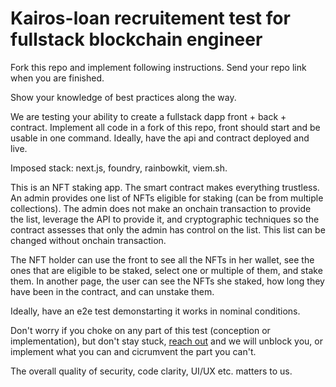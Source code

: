 # Kairos-loan recruitement test for fullstack blockchain engineer

Fork this repo and implement following instructions. Send your repo link when you are finished.

Show your knowledge of best practices along the way.

We are testing your ability to create a fullstack dapp front + back + contract. Implement all code in a fork of this repo, front should start and be usable in one command.
Ideally, have the api and contract deployed and live.  

Imposed stack: next.js, foundry, rainbowkit, viem.sh.

This is an NFT staking app. The smart contract makes everything trustless.
An admin provides one list of NFTs eligible for staking (can be from multiple collections). The admin does not make an onchain transaction to provide the list, leverage the API to provide it, and cryptographic techniques so the contract assesses that only the admin has control on the list. This list can be changed without onchain transaction.

The NFT holder can use the front to see all the NFTs in her wallet, see the ones that are eligible to be staked, select one or multiple of them, and stake them. In another page, the user can see the NFTs she staked, how long they have been in the contract, and can unstake them.

Ideally, have an e2e test demonstarting it works in nominal conditions.

Don't worry if you choke on any part of this test (conception or implementation), but don't stay stuck, [reach out](https://t.me/t0bou) and we will unblock you, or implement what you can and cicrumvent the part you can't.

The overall quality of security, code clarity, UI/UX etc. matters to us.
